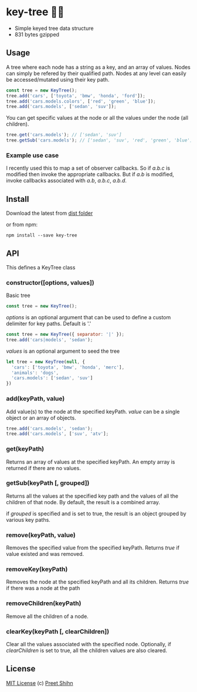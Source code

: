 # key-tree 🔑🌲
* Simple keyed tree data structure
* 831 bytes gzipped

## Usage

A tree where each node has a string as a key, and an array of values. Nodes can simply be refered by their qualified path.
Nodes at any level can easily be accessed/mutated using their key path. 

``` javascript
const tree = new KeyTree();
tree.add('cars', ['toyota', 'bmw', 'honda', 'ford']);
tree.add('cars.models.colors', ['red', 'green', 'blue']);
tree.add('cars.models', ['sedan', 'suv']);
```

You can get specific values at the node or all the values under the node (all children).
``` javascript
tree.get('cars.models'); // ['sedan', 'suv']
tree.getSub('cars.models'); // ['sedan', 'suv', 'red', 'green', 'blue']
```

### Example use case

I recently used this to map a set of observer callbacks. So if *_a.b.c_* is modified then invoke the appropriate callbacks. But if *_a.b_* is modified, invoke callbacks associated with _a.b_, _a.b.c_, _a.b.d_.


## Install

Download the latest from [dist folder](https://github.com/pshihn/key-tree/tree/master/dist)

or from npm:
```
npm install --save key-tree
```

## API

This defines a KeyTree class

### constructor([options, values])
Basic tree
```js
const tree = new KeyTree();
```
_options_ is an optional argument that can be used to define a custom delimiter for key paths. Default is '.'
```js
const tree = new KeyTree({ separator: '|' });
tree.add('cars|models', 'sedan');
```
_values_ is an optional argument to seed the tree
```js
let tree = new KeyTree(null, {
  'cars': ['toyota', 'bmw', 'honda', 'merc'],
  'animals': 'dogs',
  'cars.models': ['sedan', 'suv']
})
```

### add(keyPath, value)
Add value(s) to the node at the specified keyPath.
_value_ can be a single object or an array of objects.

```js
tree.add('cars.models', 'sedan');
tree.add('cars.models', ['suv', 'atv'];
```

### get(keyPath)
Returns an array of values at the specified keyPath. An empty array is returned if there are no values.

### getSub(keyPath [, grouped])
Returns all the values at the specified key path and the values of all the children of that node.
By default, the result is a combined array.

if _grouped_ is specified and is set to true, the result is an object grouped by various key paths.

### remove(keyPath, value)
Removes the specified value from the specified keyPath.
Returns _true_ if value existed and was removed.

### removeKey(keyPath)
Removes the node at the specified keyPath and all its children.
Returns _true_ if there was a node at the path

### removeChildren(keyPath)
Remove all the children of a node. 

### clearKey(keyPath [, clearChildren])
Clear all the values associated with the specified node. 
Optionally, if _clearChildren_ is set to true, all the children values are also cleared.

## License
[MIT License](https://github.com/pshihn/key-tree/blob/master/LICENSE) (c) [Preet Shihn](https://twitter.com/preetster)
